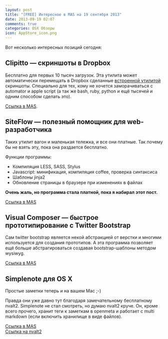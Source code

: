 ```yaml
---
layout: post
title: "[FREE] Интересное в MAS на 19 сентября 2013"
date: 2013-09-19 02:07
comments: true
categories: OSX Обзоры
icon: AppStore_icon.png
---
```

Вот несколько интересных позиций сегодня:<!--more-->

## Clipitto — скриншоты в Dropbox

Бесплатно для первых 10 тысяч загрузок. Эта утилита может автоматически перемещать в Dropbox сделанные [встроенной утилитой](http://macosworld.ru/screenshot-na-mac/) скриншоты. Специально для тех, кому не хочется заморачиваться с automator и apple script (а так же bash, ruby, python и ещё тысячей и одним способом сделать это).

[Ссылка в MAS](https://itunes.apple.com/ru/app/id681654619?mt=12).

## SiteFlow — полезный помощник для web-разработчика

Таких утилит вагон и маленькая тележка, и все они платные. Так почему бы не взять эту, пока она раздается бесплатно.

Функции программы:

- Компиляция LESS, SASS, Stylus
- Javascript: минификация, компиляция coffee, проверка синтаксиса
- Шаблоны jinja2
- Обновление страницы в браузере при изменениях в файлах

**Очень жаль, но программа стала платной, пока я набирал этот пост.**

[Ссылка в MAS](https://itunes.apple.com/ru/app/id659526435?mt=12)

## Visual Composer — быстрое прототипирование с Twitter Bootstrap

Сам twitter bootstrap является некой абстракцией от верстки и многими используется для создания прототипов. А эта программа позволяет ещё больше абстрагироваться создавая bootstrap-шаблоны методом wysiwyg.

[Ссылка в MAS](https://itunes.apple.com/ru/app/id703375669?mt=12)

## Simplenote для OS X

Простые заметки теперь и на вашем Mac ;-)

Правда они уже давно тут благодаря замечательному бесплатному nvalt2. Simplenote не стал смотреть, но думаю nvalt2 круче. Он, кроме всего прочего, хранит теги к заметкам в openmeta и работает с multi markdown (если включить хранилище в виде файлов).

[Ссылка в MAS](https://itunes.apple.com/ru/app/id692867256?mt=12)  
[Ссылка на nvalt2](http://brettterpstra.com/projects/nvalt/)